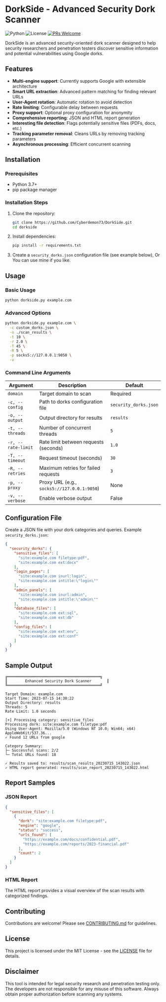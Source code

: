 # DorkSide - Advanced Security Dork Scanner

![Python](https://img.shields.io/badge/python-3.7%2B-blue)
![License](https://img.shields.io/badge/license-MIT-green)
[![PRs Welcome](https://img.shields.io/badge/PRs-welcome-brightgreen.svg)](CONTRIBUTING.md)

DorkSide is an advanced security-oriented dork scanner designed to help security researchers and penetration testers discover sensitive information and potential vulnerabilities using Google dorks.

## Features

- **Multi-engine support**: Currently supports Google with extensible architecture
- **Smart URL extraction**: Advanced pattern matching for finding relevant URLs
- **User-Agent rotation**: Automatic rotation to avoid detection
- **Rate limiting**: Configurable delay between requests
- **Proxy support**: Optional proxy configuration for anonymity
- **Comprehensive reporting**: JSON and HTML report generation
- **Interesting file detection**: Flags potentially sensitive files (PDFs, docs, etc.)
- **Tracking parameter removal**: Cleans URLs by removing tracking parameters
- **Asynchronous processing**: Efficient concurrent scanning

## Installation

### Prerequisites
- Python 3.7+
- pip package manager

### Installation Steps
1. Clone the repository:
   ```bash
   git clone https://github.com/Cyberdemon73/DorkSide.git
   cd dorkside
   ```

2. Install dependencies:
   ```bash
   pip install -r requirements.txt
   ```

3. Create a `security_dorks.json` configuration file (see example below), Or You can use mine if you like.

## Usage

### Basic Usage
```bash
python dorkside.py example.com
```

### Advanced Options
```bash
python dorkside.py example.com \
  -c custom_dorks.json \
  -o ./scan_results \
  -t 10 \
  -r 2.0 \
  -T 45 \
  -R 5 \
  -p socks5://127.0.0.1:9050 \
  -v
```

### Command Line Arguments
| Argument | Description | Default |
|----------|-------------|---------|
| `domain` | Target domain to scan | Required |
| `-c, --config` | Path to dorks configuration file | `security_dorks.json` |
| `-o, --output` | Output directory for results | `results` |
| `-t, --threads` | Number of concurrent threads | `5` |
| `-r, --rate-limit` | Rate limit between requests (seconds) | `1.0` |
| `-T, --timeout` | Request timeout (seconds) | `30` |
| `-R, --retries` | Maximum retries for failed requests | `3` |
| `-p, --proxy` | Proxy URL (e.g., `socks5://127.0.0.1:9050`) | None |
| `-v, --verbose` | Enable verbose output | False |

## Configuration File

Create a JSON file with your dork categories and queries. Example `security_dorks.json`:

```json
{
  "security_dorks": {
    "sensitive_files": [
      "site:example.com filetype:pdf",
      "site:example.com ext:docx"
    ],
    "login_pages": [
      "site:example.com inurl:login",
      "site:example.com intitle:\"login\""
    ],
    "admin_panels": [
      "site:example.com inurl:admin",
      "site:example.com intitle:\"admin\""
    ],
    "database_files": [
      "site:example.com ext:sql",
      "site:example.com ext:db"
    ],
    "config_files": [
      "site:example.com ext:env",
      "site:example.com ext:conf"
    ]
  }
}
```

## Sample Output

```
╔══════════════════════════════════════════╗
║        Enhanced Security Dork Scanner       ║
╚══════════════════════════════════════════╝
        
Target Domain: example.com
Start Time: 2023-07-15 14:30:22
Output Directory: results
Threads: 5
Rate Limit: 1.0 seconds

[+] Processing category: sensitive_files
Processing dork: site:example.com filetype:pdf
Using User-Agent: Mozilla/5.0 (Windows NT 10.0; Win64; x64) AppleWebKit/537.36...
✓ Found 12 URLs from google

Category Summary:
├─ Successful scans: 2/2
└─ Total URLs found: 18

✓ Results saved to: results/scan_results_20230715_143022.json
✓ HTML report generated: results/scan_report_20230715_143022.html
```

## Report Samples

### JSON Report
```json
{
  "sensitive_files": [
    {
      "dork": "site:example.com filetype:pdf",
      "engine": "google",
      "status": "success",
      "urls_found": [
        "https://example.com/docs/confidential.pdf",
        "https://example.com/reports/2023-financial.pdf"
      ],
      "count": 2
    }
  ]
}
```

### HTML Report
The HTML report provides a visual overview of the scan results with categorized findings.

## Contributing

Contributions are welcome! Please see [CONTRIBUTING.md](CONTRIBUTING.md) for guidelines.

## License

This project is licensed under the MIT License - see the [LICENSE](LICENSE) file for details.

## Disclaimer

This tool is intended for legal security research and penetration testing only. The developers are not responsible for any misuse of this software. Always obtain proper authorization before scanning any systems.
